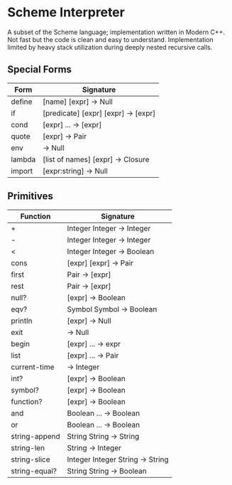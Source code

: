 # Scheme Interpreter

A subset of the Scheme language; implementation written in Modern C++. Not fast but the code is clean and easy to understand. Implementation limited by heavy stack utilization during deeply nested recursive calls.

## Special Forms

| Form | Signature |
| ---- | ----------|
| define| [name] [expr] -> Null |
| if | [predicate] [expr] [expr] -> [expr]|
| cond | [expr] ... -> [expr] |
| quote | [expr] -> Pair |
| env | -> Null |
| lambda | [list of names] [expr] -> Closure|
| import | [expr:string] -> Null|

## Primitives

| Function | Signature |
| ---------- | ----------|
| + | Integer Integer -> Integer |
| - | Integer Integer -> Integer |
| < | Integer Integer -> Boolean |
| cons | [expr] [expr] -> Pair |
| first | Pair -> [expr] |
| rest | Pair -> [expr] |
| null? | [expr] -> Boolean |
| eqv? | Symbol Symbol -> Boolean |
| println | [expr] -> Null |
| exit | -> Null |
| begin | [expr] ... -> expr |
| list | [expr] ... -> Pair |
| current-time | -> Integer |
| int? | [expr] -> Boolean |
| symbol? | [expr] -> Boolean | 
| function? | [expr] -> Boolean |
| and | Boolean ... -> Boolean |
| or | Boolean ... -> Boolean |
| string-append | String String -> String |
| string-len | String -> Integer |
| string-slice | Integer Integer String -> String|
| string-equal? | String String -> Boolean |
